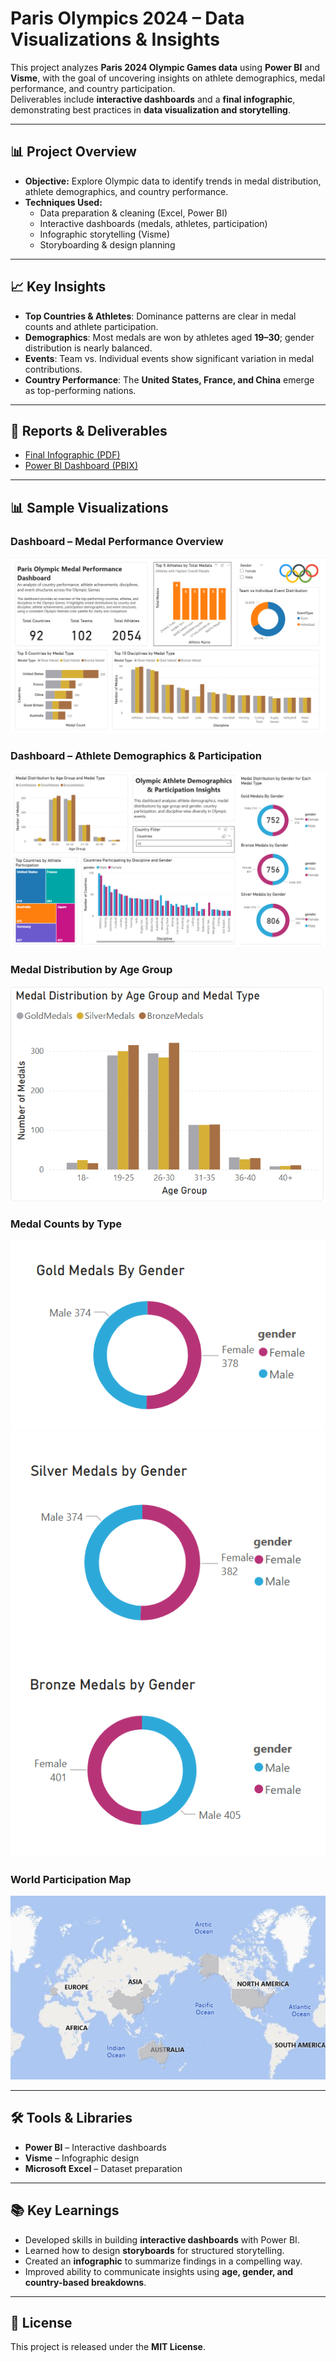 # Paris Olympics 2024 – Data Visualizations & Insights

This project analyzes **Paris 2024 Olympic Games data** using **Power BI** and **Visme**, with the goal of uncovering insights on athlete demographics, medal performance, and country participation.  
Deliverables include **interactive dashboards** and a **final infographic**, demonstrating best practices in **data visualization and storytelling**.

---

## 📊 Project Overview
- **Objective:** Explore Olympic data to identify trends in medal distribution, athlete demographics, and country performance.  
- **Techniques Used:**  
  - Data preparation & cleaning (Excel, Power BI)  
  - Interactive dashboards (medals, athletes, participation)  
  - Infographic storytelling (Visme)  
  - Storyboarding & design planning  

---

## 📈 Key Insights
- **Top Countries & Athletes**: Dominance patterns are clear in medal counts and athlete participation.  
- **Demographics**: Most medals are won by athletes aged **19–30**; gender distribution is nearly balanced.  
- **Events**: Team vs. Individual events show significant variation in medal contributions.  
- **Country Performance**: The **United States, France, and China** emerge as top-performing nations.  

---

## 📑 Reports & Deliverables
- [Final Infographic (PDF)](reports/paris_olympics_analysis_infographic.pdf)  
- [Power BI Dashboard (PBIX)](dashboard/paris_olympics_dashboard.pbix)  

---

## 📊 Sample Visualizations

### Dashboard – Medal Performance Overview
![Dashboard Overview](images/Page1.png)

### Dashboard – Athlete Demographics & Participation
![Dashboard Demographics](images/Page2.png)

### Medal Distribution by Age Group
![Age Group](images/age_group.png)

### Medal Counts by Type
![Gold Medals](images/gold_medals.png)  
![Silver Medals](images/silver_medals.png)  
![Bronze Medals](images/bronze_medals.png)

### World Participation Map
![World Map](images/world_map.png)

---

## 🛠️ Tools & Libraries
- **Power BI** – Interactive dashboards  
- **Visme** – Infographic design  
- **Microsoft Excel** – Dataset preparation  

---

## 📚 Key Learnings
- Developed skills in building **interactive dashboards** with Power BI.  
- Learned how to design **storyboards** for structured storytelling.  
- Created an **infographic** to summarize findings in a compelling way.  
- Improved ability to communicate insights using **age, gender, and country-based breakdowns**.  

---

## 📜 License
This project is released under the **MIT License**.
